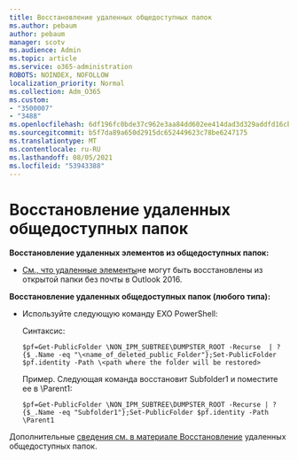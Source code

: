 ```yaml
---
title: Восстановление удаленных общедоступных папок
ms.author: pebaum
author: pebaum
manager: scotv
ms.audience: Admin
ms.topic: article
ms.service: o365-administration
ROBOTS: NOINDEX, NOFOLLOW
localization_priority: Normal
ms.collection: Adm_O365
ms.custom:
- "3500007"
- "3488"
ms.openlocfilehash: 6df196fc0bde37c962e3aa84dd602ee414dad3d329addfd16cb6e3dcc40fc2ae
ms.sourcegitcommit: b5f7da89a650d2915dc652449623c78be6247175
ms.translationtype: MT
ms.contentlocale: ru-RU
ms.lasthandoff: 08/05/2021
ms.locfileid: "53943388"
---
```

# <a name="restore-a-deleted-public-folder"></a>Восстановление удаленных общедоступных папок

**Восстановление удаленных элементов из общедоступных папок:**

- [См., что удаленные элементы](https://aka.ms/pfrec)не могут быть восстановлены из открытой папки без почты в Outlook 2016.
 
**Восстановление удаленных общедоступных папок (любого типа):** 

- Используйте следующую команду EXO PowerShell:

    Синтаксис:

     `$pf=Get-PublicFolder \NON_IPM_SUBTREE\DUMPSTER_ROOT -Recurse  | ?{$_.Name -eq "\<name_of_deleted_public_Folder"};Set-PublicFolder $pf.identity -Path \<path where the folder will be restored>`

    Пример. Следующая команда восстановит Subfolder1 и поместите ее в \Parent1:

    `$pf=Get-PublicFolder \NON_IPM_SUBTREE\DUMPSTER_ROOT -Recurse | ?{$_.Name -eq "Subfolder1"};Set-PublicFolder $pf.identity -Path \Parent1`

Дополнительные [сведения см. в материале Восстановление](https://docs.microsoft.com/exchange/collaboration-exo/public-folders/restore-deleted-public-folder) удаленных общедоступных папок.
